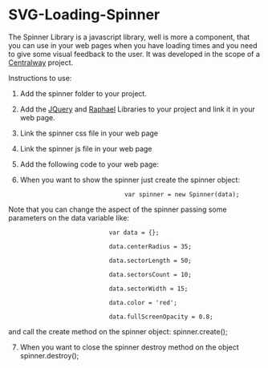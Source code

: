 SVG-Loading-Spinner
===================

The Spinner Library is a javascript library, well is more a component, that you can use in your web pages when you have loading times and you need to give some visual feedback to the user. It was developed in the scope of a <a href="https://centralway.com/en" target="_blank">Centralway</a> project.

Instructions to use:

1. Add the spinner folder to your project.

2. Add the <a href="http://docs.jquery.com/Downloading_jQuery" target="_blank">JQuery</a> and <a href="https://raw.github.com/DmitryBaranovskiy/raphael/master/raphael-min.js" target="_blank">Raphael</a> Libraries to your project and link it in your web page.

3. Link the spinner css file in your web page <link href="spinner/spinner.css" rel="stylesheet">

4. Link the spinner js file in your web page <script src="spinner/spinner.js" type="text/javascript"></script>

5. Add the following code to your web page:
                                <div id="spinnerFullScreen">
                                    <div id="floater">
                                        <div id="spinner"></div>
                                    </div>
                                </div>

6. When you want to show the spinner just create the spinner object:

                                    var spinner = new Spinner(data);

Note that you can change the aspect of the spinner passing some parameters on the data variable like:

                                var data = {};

                                data.centerRadius = 35;

                                data.sectorLength = 50;

                                data.sectorsCount = 10;

                                data.sectorWidth = 15;

                                data.color = 'red';
                                
                                data.fullScreenOpacity = 0.8;

and call the create method on the spinner object:
                                    spinner.create();


7. When you want to close the spinner destroy method on the object spinner.destroy();